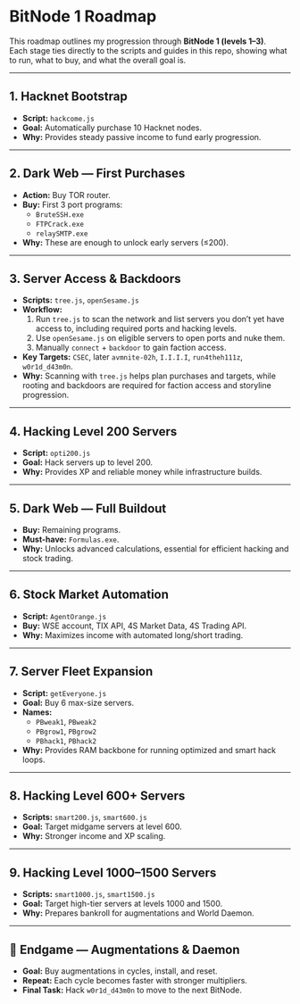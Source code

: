 # BitNode 1 Roadmap

This roadmap outlines my progression through **BitNode 1 (levels 1–3)**.  
Each stage ties directly to the scripts and guides in this repo, showing what to run, what to buy, and what the overall goal is.

---

## 1. Hacknet Bootstrap
- **Script:** `hackcome.js`  
- **Goal:** Automatically purchase 10 Hacknet nodes.  
- **Why:** Provides steady passive income to fund early progression.  

---

## 2. Dark Web — First Purchases
- **Action:** Buy TOR router.  
- **Buy:** First 3 port programs:  
  - `BruteSSH.exe`  
  - `FTPCrack.exe`  
  - `relaySMTP.exe`  
- **Why:** These are enough to unlock early servers (≤200).  

---

## 3. Server Access & Backdoors
- **Scripts:** `tree.js`, `openSesame.js`  
- **Workflow:**  
  1. Run `tree.js` to scan the network and list servers you don’t yet have access to, including required ports and hacking levels.  
  2. Use `openSesame.js` on eligible servers to open ports and nuke them.  
  3. Manually `connect` + `backdoor` to gain faction access.  
- **Key Targets:** `CSEC`, later `avmnite-02h`, `I.I.I.I`, `run4theh111z`, `w0r1d_d43m0n`.  
- **Why:** Scanning with `tree.js` helps plan purchases and targets, while rooting and backdoors are required for faction access and storyline progression.  

---

## 4. Hacking Level 200 Servers
- **Script:** `opti200.js`  
- **Goal:** Hack servers up to level 200.  
- **Why:** Provides XP and reliable money while infrastructure builds.  

---

## 5. Dark Web — Full Buildout
- **Buy:** Remaining programs.  
- **Must-have:** `Formulas.exe`.  
- **Why:** Unlocks advanced calculations, essential for efficient hacking and stock trading.  

---

## 6. Stock Market Automation
- **Script:** `AgentOrange.js`  
- **Buy:** WSE account, TIX API, 4S Market Data, 4S Trading API.  
- **Why:** Maximizes income with automated long/short trading.  

---

## 7. Server Fleet Expansion
- **Script:** `getEveryone.js`  
- **Goal:** Buy 6 max-size servers.  
- **Names:**  
  - `PBweak1`, `PBweak2`  
  - `PBgrow1`, `PBgrow2`  
  - `PBhack1`, `PBhack2`  
- **Why:** Provides RAM backbone for running optimized and smart hack loops.  

---

## 8. Hacking Level 600+ Servers
- **Scripts:** `smart200.js`, `smart600.js`  
- **Goal:** Target midgame servers at level 600.  
- **Why:** Stronger income and XP scaling.  

---

## 9. Hacking Level 1000–1500 Servers
- **Scripts:** `smart1000.js`, `smart1500.js`  
- **Goal:** Target high-tier servers at levels 1000 and 1500.  
- **Why:** Prepares bankroll for augmentations and World Daemon.  

---

## 🔮 Endgame — Augmentations & Daemon
- **Goal:** Buy augmentations in cycles, install, and reset.  
- **Repeat:** Each cycle becomes faster with stronger multipliers.  
- **Final Task:** Hack `w0r1d_d43m0n` to move to the next BitNode.  
